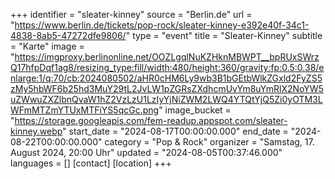 +++
identifier = "sleater-kinney"
source = "Berlin.de"
url = "https://www.berlin.de/tickets/pop-rock/sleater-kinney-e392e40f-34c1-4838-8ab5-47272dfe9806/"
type = "event"
title = "Sleater-Kinney"
subtitle = "Karte"
image = "https://imgproxy.berlinonline.net/OOZLgqlNuKZHknMBWPT__bpRUxSWrzQ17hfpDqf1ag8/resizing_type:fill/width:480/height:360/gravity:fp:0.5:0.38/enlarge:1/q:70/cb:2024080502/aHR0cHM6Ly9wb3B1bGEtbWlkZGxld2FyZS5zMy5hbWF6b25hd3MuY29tL2JvLW1pZGRsZXdhcmUvYm8uYmRlX2NoYW5uZWwuZXZlbnQvaW1hZ2VzLzU1LzIyYjNiZWM2LWQ4YTQtYjQ5Zi0yOTM3LWFmMTZmYTUxMTFiYS5qcGc.png"
image_bucket = "https://storage.googleapis.com/fem-readup.appspot.com/sleater-kinney.webp"
start_date = "2024-08-17T00:00:00.000"
end_date = "2024-08-22T00:00:00.000"
category = "Pop & Rock"
organizer = "Samstag, 17. August 2024, 20:00 Uhr"
updated = "2024-08-05T00:37:46.000"
languages = []
[contact]
[location]
+++